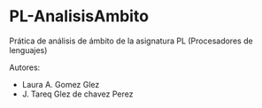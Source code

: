 PL-AnalisisAmbito
=================

Prática de análisis de ámbito de la asignatura PL (Procesadores de lenguajes)

Autores: 
* Laura A. Gomez Glez
* J. Tareq Glez de chavez Perez
